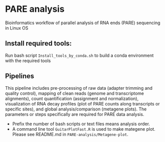 # PARE analysis
 Bioinformatics workflow of parallel analysis of RNA ends (PARE) sequencing in Linux OS
 
## Install required tools:
Run bash script `Install_tools_by_conda.sh` to build a conda environment with the required tools

## Pipelines 
This pipeline includes pre-processing of raw data (adapter trimming and quality control), mapping of clean reads (genome and transcriptome alignments), count quantification (assignment and normalization), visualization of RNA decay profiles (plot of PARE counts along transcripts or specific sites), and global analysis/comparison (metagene plots). The parameters or steps specifically are required for PARE data analysis.
* Prefix the number of bash scripts or text files means analysis order.
* A command line tool `GuitarPlotFast.R` is used to make mategene plot. Please see README.md in `PARE-analysis/Metagene-plot`.
